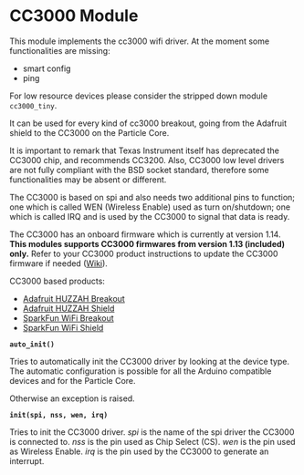# CC3000 Module

This module implements the cc3000 wifi driver. At the moment some functionalities are missing:


* smart config
* ping

For low resource devices please consider the stripped down module `cc3000_tiny`.

It can be used for every kind of cc3000 breakout, going from the Adafruit shield to the CC3000 on the Particle Core.

It is important to remark that Texas Instrument itself has deprecated the CC3000 chip, and recommends CC3200. Also, CC3000 low level drivers are not fully compliant with the BSD socket standard, therefore some functionalities may be absent or different.

The CC3000 is based on spi and also needs two additional pins to function; one which is called WEN (Wireless Enable) used as turn on/shutdown; one which is called IRQ and is used by the CC3000 to signal that data is ready.

The CC3000 has an onboard firmware which is currently at version 1.14. **This modules supports CC3000 firmwares
from version 1.13 (included) only.** Refer to your CC3000 product instructions to update the CC3000 firmware if needed
([Wiki](http://processors.wiki.ti.com/index.php/CC3000)).

CC3000 based products:


* [Adafruit HUZZAH Breakout](https://www.adafruit.com/products/1469)
* [Adafruit HUZZAH Shield](http://www.adafruit.com/product/1491)
* [SparkFun WiFi Breakout](https://www.sparkfun.com/products/12072)
* [SparkFun WiFi Shield](https://www.sparkfun.com/products/12071)


**`auto_init()`**

Tries to automatically init the CC3000 driver by looking at the device type.
The automatic configuration is possible for all the Arduino compatible devices
and for the Particle Core.

Otherwise an exception is raised.


**`init(spi, nss, wen, irq)`**

Tries to init the CC3000 driver. *spi* is the name of the spi driver the CC3000 is connected to.
*nss* is the pin used as Chip Select (CS). *wen* is the pin used as Wireless Enable. *irq* is the pin used by
the CC3000 to generate an interrupt.
